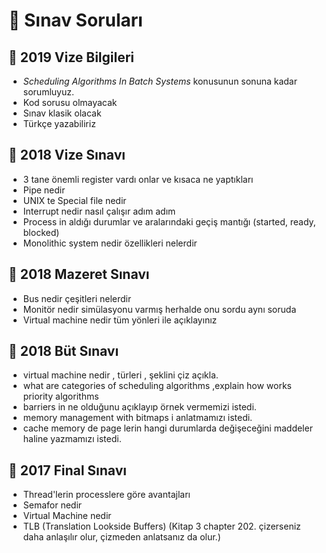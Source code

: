 # 📃 Sınav Soruları

## 📅 2019 Vize Bilgileri

- _Scheduling Algorithms In Batch Systems_ konusunun sonuna kadar sorumluyuz.
- Kod sorusu olmayacak
- Sınav klasik olacak
- Türkçe yazabiliriz

## 📅 2018 Vize Sınavı

- 3 tane önemli register vardı onlar ve kısaca ne yaptıkları
- Pipe nedir
- UNIX te Special file nedir
- Interrupt nedir nasıl çalışır adım adım
- Process in aldığı durumlar ve aralarındaki geçiş mantığı (started, ready, blocked)
- Monolithic system nedir özellikleri nelerdir

## 📅 2018 Mazeret Sınavı

- Bus nedir çeşitleri nelerdir
- Monitör nedir simülasyonu varmış herhalde onu sordu aynı soruda
- Virtual machine nedir tüm yönleri ile açıklayınız

## 📅 2018 Büt Sınavı

- virtual machine nedir , türleri , şeklini çiz açıkla.
- what are categories of scheduling algorithms ,explain how works priority algorithms
- barriers in ne olduğunu açıklayıp örnek vermemizi istedi.
- memory management with bitmaps i anlatmamızı istedi.
- cache memory de page lerin hangi durumlarda değişeceğini maddeler haline yazmamızı istedi.

## 📅 2017 Final Sınavı

- Thread'lerin processlere göre avantajları
- Semafor nedir
- Virtual Machine nedir
- TLB (Translation Lookside Buffers) (Kitap 3 chapter 202. çizerseniz daha anlaşılır olur, çizmeden anlatsanız da olur.)

